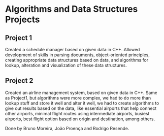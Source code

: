 # Algorithms and Data Structures Projects

## Project 1
Created a schedule manager based on given data in C++. Allowed development of skills in parsing documents, object-oriented principles, creating appropriate data structures based on data, and algorithms for lookup, alteration and visualization of these data structures.

## Project 2
Created an airline management system, based on given data in C++. Same as Project1, but algorithms were more complex, we had to do more than lookup stuff and store it well and alter it well, we had to create algorithms to give out results based on the data, like essential airports that help connect other airports, minimal flight routes using intermediate airports, busiest airports, best flight option based on origin and destination, among others.

Done by Bruno Moreira, João Proença and Rodrigo Resende.